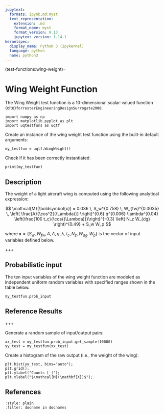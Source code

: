 ```yaml
---
jupytext:
  formats: ipynb,md:myst
  text_representation:
    extension: .md
    format_name: myst
    format_version: 0.13
    jupytext_version: 1.14.1
kernelspec:
  display_name: Python 3 (ipykernel)
  language: python
  name: python3
---
```


(test-functions:wing-weight)=
# Wing Weight Function

The Wing Weight test function is a 10-dimensional scalar-valued function {cite}`forresterEngineeringDesignSurrogate2008`.

```{code-cell} ipython3
import numpy as np
import matplotlib.pyplot as plt
import uqtestfuns as uqtf
```

Create an instance of the wing weight test function using
the built-in default arguments:

```{code-cell} ipython3
my_testfun = uqtf.WingWeight()
```

Check if it has been correctly instantiated:

```{code-cell} ipython3
print(my_testfun)
```


## Description

The weight of a light aircraft wing is computed using the following analytical expression:

$$
\mathcal{M}(\boldsymbol{x}) = 0.036 \, S_w^{0.758} \, W_{fw}^{0.0035} \, \left( \frac{A}{\cos^2{(\Lambda)}} \right)^{0.6} q^{0.006} \lambda^{0.04} \left(\frac{100 t_c}{\cos{(\Lambda)}}\right)^{-0.3} \left( N_z W_{dg} \right)^{0.49} + S_w W_p 
$$

where $\boldsymbol{x} = \{ S_w, W_{fw}, A, \Lambda, q, \lambda, t_c, N_z, W_{dg}, W_p\}$ is the vector of input variables defined below.

+++

## Probabilistic input

The ten input variables of the wing weight function are modeled as independent uniform random variables with specified ranges shown in the table below.

```{code-cell} ipython3
my_testfun.prob_input
```

## Reference Results

+++

Generate a random sample of input/output pairs:

```{code-cell} ipython3
xx_test = my_testfun.prob_input.get_sample(10000)
yy_test = my_testfun(xx_test)
```

Create a histogram of the raw output (i.e., the weight of the wing):

```{code-cell} ipython3
plt.hist(yy_test, bins="auto");
plt.grid();
plt.ylabel("Counts [-]");
plt.xlabel("$\mathcal{M}(\mathbf{X})$");
```

## References

```{bibliography}
:style: plain
:filter: docname in docnames
```